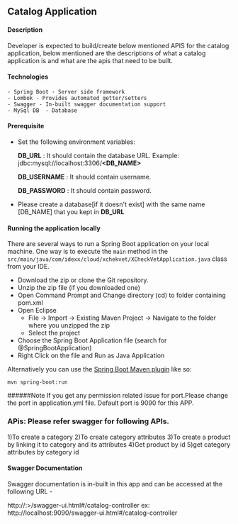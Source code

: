 ## Catalog Application

#### Description
Developer is expected to build/create below mentioned APIS for the catalog
application, below mentioned are the descriptions of what a catalog application is and what
are the apis that need to be built.

#### Technologies

    - Spring Boot - Server side framework
    - Lombok - Provides automated getter/setters
    - Swagger - In-built swagger documentation support
    - MySql DB  - Database
#### Prerequisite
  * Set the following environment variables:

       **DB_URL**  :  It should contain the database URL. 
        Example: jdbc:mysql://localhost:3306/**<DB_NAME>**
       
       **DB_USERNAME** : It should contain username.
       
       **DB_PASSWORD** : It should contain password.


  * Please create a database[if it doesn't exist] with the same name [DB_NAME] that you kept in **DB_URL**
       
      

#### Running the application locally

There are several ways to run a Spring Boot application on your local machine. One way is to execute the `main` method in the `src/main/java/com/idexx/cloud/xchekvet/XCheckVetApplication.java` class from your IDE.

- Download the zip or clone the Git repository.
- Unzip the zip file (if you downloaded one)
- Open Command Prompt and Change directory (cd) to folder containing pom.xml
- Open Eclipse 
   - File -> Import -> Existing Maven Project -> Navigate to the folder where you unzipped the zip
   - Select the project
- Choose the Spring Boot Application file (search for @SpringBootApplication)
- Right Click on the file and Run as Java Application

Alternatively you can use the [Spring Boot Maven plugin](https://docs.spring.io/spring-boot/docs/current/reference/html/build-tool-plugins-maven-plugin.html) like so:

```shell
mvn spring-boot:run
```
######Note
If you get any permission related issue for port.Please change the port in application.yml file. Default port is 9090 for this APP.

### APis: Please refer swagger for following APIs.
1)To create a category
2)To create category attributes
3)To create a product by linking it to category and its attributes
4)Get product by id
5)get category attributes by category id

#### Swagger Documentation

Swagger documentation is in-built in this app and can be accessed at the following URL -

 http://<host>:<port-number>>/swagger-ui.html#/catalog-controller
 ex:
 http://localhost:9090/swagger-ui.html#/catalog-controller